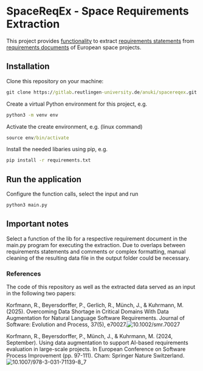 # SpaceReqEx - Space Requirements Extraction
This project provides [functionality](lib) to extract [requirements statements](output) from [requirements documents](input) of European space projects. 

## Installation
Clone this repository on your machine:

```cmd
git clone https://gitlab.reutlingen-university.de/anuki/spacereqex.git
```

Create a virtual Python environment for this project, e.g.

```cmd
python3 -m venv env
```

Activate the create environment, e.g. (linux command)
```cmd
source env/bin/activate
```

Install the needed libaries using pip, e.g.
```cmd
pip install -r requirements.txt
```

## Run the application
Configure the function calls, select the input and run
```cmd
python3 main.py
```

## Important notes
Select a function of the lib for a respective requirement document in the main.py program for executing the extraction. Due to overlaps between requirements statements and comments or complex formatting, manual cleaning of the resulting data file in the output folder could be necessary.

### References
The code of this repository as well as the extracted data served as an input in the following two papers:

Korfmann, R., Beyersdorffer, P., Gerlich, R., Münch, J., & Kuhrmann, M. (2025). Overcoming Data Shortage in Critical Domains With Data Augmentation for Natural Language Software Requirements. Journal of Software: Evolution and Process, 37(5), e70027.![10.1002/smr.70027](https://onlinelibrary.wiley.com/doi/10.1002/smr.70027)

Korfmann, R., Beyersdorffer, P., Münch, J., & Kuhrmann, M. (2024, September). Using data augmentation to support AI-based requirements evaluation in large-scale projects. In European Conference on Software Process Improvement (pp. 97-111). Cham: Springer Nature Switzerland. ![10.1007/978-3-031-71139-8_7](https://link.springer.com/chapter/10.1007/978-3-031-71139-8_7)


